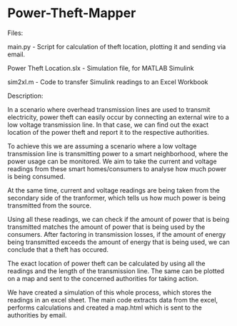 # Power-Theft-Mapper

Files:

main.py - Script for calculation of theft location, plotting it and sending via email.

Power Theft Location.slx - Simulation file, for MATLAB Simulink 

sim2xl.m - Code to transfer Simulink readings to an Excel Workbook

Description:

In a scenario where overhead transmission lines are used to transmit electricity, power theft can easily occur by connecting an external wire to a low voltage transmission line. In that case, we can find out the exact location of the power theft and report it to the respective authorities.

To achieve this we are assuming a scenario where a low voltage transmission line is transmitting power to a smart neighborhood, where the power usage can be monitored. We aim to take the current and voltage readings from these smart homes/consumers to analyse how much power is being consumed.

At the same time, current and voltage readings are being taken from the secondary side of the tranformer, which tells us how much power is being transmitted from the source.

Using all these readings, we can check if the amount of power that is being transmitted matches the amount of power that is being used by the consumers.
After factoring in transmission losses, if the amount of energy being transmitted exceeds the amount of energy that is being used, we can conclude that a theft has occured.

The exact location of power theft can be calculated by using all the readings and the length of the transmission line. The same can be plotted on a map and sent to the concerned authorities for taking action.


We have created a simulation of this whole process, which stores the readings in an excel sheet. The main code extracts data from the excel, performs calculations and created a map.html which is sent to the authorities by email.
